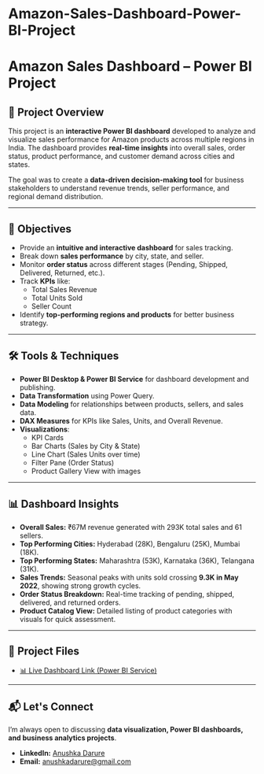 # Amazon-Sales-Dashboard-Power-BI-Project
# Amazon Sales Dashboard – Power BI Project

## 📌 Project Overview
This project is an **interactive Power BI dashboard** developed to analyze and visualize sales performance for Amazon products across multiple regions in India. The dashboard provides **real-time insights** into overall sales, order status, product performance, and customer demand across cities and states. 

The goal was to create a **data-driven decision-making tool** for business stakeholders to understand revenue trends, seller performance, and regional demand distribution.

---

## 🎯 Objectives
- Provide an **intuitive and interactive dashboard** for sales tracking.
- Break down **sales performance** by city, state, and seller.
- Monitor **order status** across different stages (Pending, Shipped, Delivered, Returned, etc.).
- Track **KPIs** like:
  - Total Sales Revenue
  - Total Units Sold
  - Seller Count
- Identify **top-performing regions and products** for better business strategy.

---

## 🛠 Tools & Techniques
- **Power BI Desktop & Power BI Service** for dashboard development and publishing.
- **Data Transformation** using Power Query.
- **Data Modeling** for relationships between products, sellers, and sales data.
- **DAX Measures** for KPIs like Sales, Units, and Overall Revenue.
- **Visualizations**:
  - KPI Cards
  - Bar Charts (Sales by City & State)
  - Line Chart (Sales Units over time)
  - Filter Pane (Order Status)
  - Product Gallery View with images

---

## 📊 Dashboard Insights
- **Overall Sales:** ₹67M revenue generated with 293K total sales and 61 sellers.
- **Top Performing Cities:** Hyderabad (28K), Bengaluru (25K), Mumbai (18K).
- **Top Performing States:** Maharashtra (53K), Karnataka (36K), Telangana (31K).
- **Sales Trends:** Seasonal peaks with units sold crossing **9.3K in May 2022**, showing strong growth cycles.
- **Order Status Breakdown:** Real-time tracking of pending, shipped, delivered, and returned orders.
- **Product Catalog View:** Detailed listing of product categories with visuals for quick assessment.

---

## 📂 Project Files
- [📊 Live Dashboard Link (Power BI Service)](https://app.powerbi.com/view?r=eyJrIjoiMzUxNjEzYzItMTk3Ni00MzgzLTkxY2EtNTA2Y2Y5MGE4ZjQ5IiwidCI6IjlkZGFhY2ExLTM4OWYtNGNiMS1hMTEzLTA4MWJlNmNjMjVmYyIsImMiOjZ9)


---

## 📬 Let's Connect
I’m always open to discussing **data visualization, Power BI dashboards, and business analytics projects**.  
- **LinkedIn:** [Anushka Darure](https://www.linkedin.com/in/anushkadarure)  
- **Email:** anushkadarure@gmail.com  

